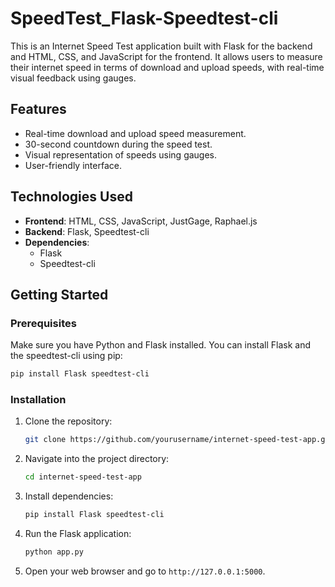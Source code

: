 # SpeedTest_Flask-Speedtest-cli

This is an Internet Speed Test application built with Flask for the backend and HTML, CSS, and JavaScript for the frontend. It allows users to measure their internet speed in terms of download and upload speeds, with real-time visual feedback using gauges.

## Features

- Real-time download and upload speed measurement.
- 30-second countdown during the speed test.
- Visual representation of speeds using gauges.
- User-friendly interface.

## Technologies Used

- **Frontend**: HTML, CSS, JavaScript, JustGage, Raphael.js
- **Backend**: Flask, Speedtest-cli
- **Dependencies**: 
  - Flask
  - Speedtest-cli

## Getting Started

### Prerequisites

Make sure you have Python and Flask installed. You can install Flask and the speedtest-cli using pip:

```bash
pip install Flask speedtest-cli
```

### Installation

1. Clone the repository:

    ```bash
    git clone https://github.com/yourusername/internet-speed-test-app.git
    ```

2. Navigate into the project directory:

    ```bash
    cd internet-speed-test-app
    ```

3. Install dependencies:

    ```bash
    pip install Flask speedtest-cli
    ```

4. Run the Flask application:

    ```bash
    python app.py
    ```

5. Open your web browser and go to `http://127.0.0.1:5000`.
